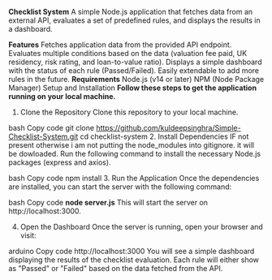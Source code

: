 **Checklist System**
A simple Node.js application that fetches data from an external API, evaluates a set of predefined rules, and displays the results in a dashboard.

**Features**
Fetches application data from the provided API endpoint.
Evaluates multiple conditions based on the data (valuation fee paid, UK residency, risk rating, and loan-to-value ratio).
Displays a simple dashboard with the status of each rule (Passed/Failed).
Easily extendable to add more rules in the future.
**Requirements**
Node.js (v14 or later)
NPM (Node Package Manager)
Setup and Installation
**Follow these steps to get the application running on your local machine.**

1. Clone the Repository
Clone this repository to your local machine.

bash
Copy code
git clone https://github.com/kuldeepsinghra/Simple-Checklist-System.git
cd checklist-system
2. Install Dependencies IF not present otherwise i am not putting the node_modules into gitignore. it will be dowloaded.
Run the following command to install the necessary Node.js packages (express and axios).

bash
Copy code
npm install
3. Run the Application
Once the dependencies are installed, you can start the server with the following command:

bash
Copy code
**node server.js**
This will start the server on http://localhost:3000.

4. Open the Dashboard
Once the server is running, open your browser and visit:

arduino
Copy code
http://localhost:3000
You will see a simple dashboard displaying the results of the checklist evaluation. Each rule will either show as "Passed" or "Failed" based on the data fetched from the API.

